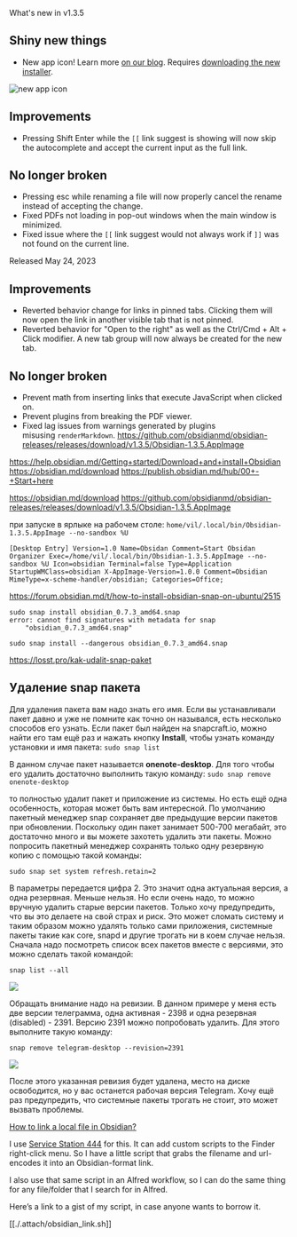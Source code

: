 What's new in v1.3.5

## Shiny new things

- New app icon! Learn more [on our blog](https://obsidian.md/blog/new-obsidian-icon/). Requires [downloading the new installer](https://obsidian.md/download).

![new app icon](https://obsidian.md/images/2023-06-logo.png)

## Improvements

- Pressing Shift Enter while the `[[` link suggest is showing will now skip the autocomplete and accept the current input as the full link.

## No longer broken

- Pressing esc while renaming a file will now properly cancel the rename instead of accepting the change.
- Fixed PDFs not loading in pop-out windows when the main window is minimized.
- Fixed issue where the `[[` link suggest would not always work if `]]` was not found on the current line.

Released May 24, 2023

## Improvements

- Reverted behavior change for links in pinned tabs. Clicking them will now open the link in another visible tab that is not pinned.
- Reverted behavior for "Open to the right" as well as the Ctrl/Cmd + Alt + Click modifier. A new tab group will now always be created for the new tab.

## No longer broken

- Prevent math from inserting links that execute JavaScript when clicked on.
- Prevent plugins from breaking the PDF viewer.
- Fixed lag issues from warnings generated by plugins misusing `renderMarkdown`.
https://github.com/obsidianmd/obsidian-releases/releases/download/v1.3.5/Obsidian-1.3.5.AppImage

https://help.obsidian.md/Getting+started/Download+and+install+Obsidian
https://obsidian.md/download
https://publish.obsidian.md/hub/00+-+Start+here

https://obsidian.md/download
https://github.com/obsidianmd/obsidian-releases/releases/download/v1.3.5/Obsidian-1.3.5.AppImage

при запуске в ярлыке на рабочем столе:
`home/vil/.local/bin/Obsidian-1.3.5.AppImage --no-sandbox %U`

`[Desktop Entry]
Version=1.0
Name=Obsidan
Comment=Start Obsidan Organizer
Exec=/home/vil/.local/bin/Obsidian-1.3.5.AppImage --no-sandbox %U
Icon=obsidian
Terminal=false
Type=Application
StartupWMClass=obsidian
X-AppImage-Version=1.0.0
Comment=Obsidian
MimeType=x-scheme-handler/obsidian;
Categories=Office;  `


https://forum.obsidian.md/t/how-to-install-obsidian-snap-on-ubuntu/2515

```
sudo snap install obsidian_0.7.3_amd64.snap 
error: cannot find signatures with metadata for snap 
    "obsidian_0.7.3_amd64.snap"
```
````
sudo snap install --dangerous obsidian_0.7.3_amd64.snap
````

https://losst.pro/kak-udalit-snap-paket
## Удаление snap пакета

Для удаления пакета вам надо знать его имя. Если вы устанавливали пакет давно и уже не помните как точно он назывался, есть несколько способов его узнать. Если пакет был найден на snapcraft.io, можно найти его там ещё раз и нажать кнопку **Install**, чтобы узнать команду установки и имя пакета:
`sudo snap list`

В данном случае пакет называется **onenote-desktop**. Для того чтобы его удалить достаточно выполнить такую команду:
`sudo snap remove onenote-desktop`

то полностью удалит пакет и приложение из системы. Но есть ещё одна особенность, которая может быть вам интересной. По умолчанию пакетный менеджер snap сохраняет две предыдущие версии пакетов при обновлении. Поскольку один пакет занимает 500-700 мегабайт, это достаточно много и вы можете захотеть удалить эти пакеты. Можно попросить пакетный менеджер сохранять только одну резервную копию с помощью такой команды:

`sudo snap set system refresh.retain=2`

В параметры передается цифра 2. Это значит одна актуальная версия, а одна резервная. Меньше нельзя. Но если очень надо, то можно вручную удалить старые версии пакетов. Только хочу предупредить, что вы это делаете на свой страх и риск. Это может сломать систему и таким образом можно удалять только сами приложения, системные пакеты такие как core, snapd и другие трогать ни в коем случае нельзя. Сначала надо посмотреть список всех пакетов вместе с версиями, это можно сделать такой командой:

`snap list --all`

[![](https://losst.pro/wp-content/uploads/2021/02/removesnap2-926x576.png)](https://losst.pro/wp-content/uploads/2021/02/removesnap2.png)

Обращать внимание надо на ревизии. В данном примере у меня есть две версии телеграмма, одна активная - 2398 и одна резервная (disabled) - 2391. Версию 2391 можно попробовать удалить. Для этого выполните такую команду:

`snap remove telegram-desktop --revision=2391`

[![](https://losst.pro/wp-content/uploads/2021/02/removesnap3-926x576.png)](https://losst.pro/wp-content/uploads/2021/02/removesnap3.png)

После этого указанная ревизия будет удалена, место на диске освободится, но у вас останется рабочая версия Telegram. Хочу ещё раз предупредить, что системные пакеты трогать не стоит, это может вызвать проблемы.


[How to link a local file in Obsidian?](https://forum.obsidian.md/t/how-to-link-a-local-file-in-obsidian/5815)

I use [Service Station 444](https://servicestation.menu/) for this. It can add custom scripts to the Finder right-click menu. So I have a little script that grabs the filename and url-encodes it into an Obsidian-format link.

I also use that same script in an Alfred workflow, so I can do the same thing for any file/folder that I search for in Alfred.

Here’s a link to a gist of my script, in case anyone wants to borrow it.


[[./.attach/obsidian_link.sh]]

